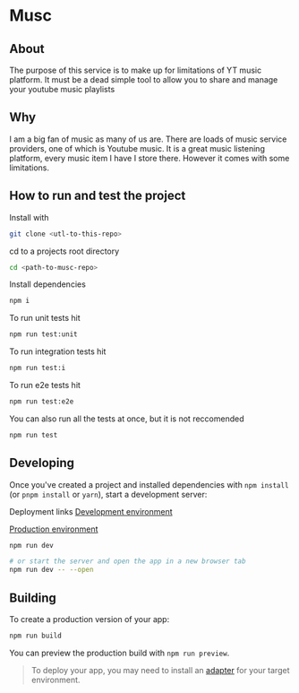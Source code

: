 # Musc

## About

The purpose of this service is to make up for limitations of YT music platform. It must be a dead simple tool to allow you to share and manage your youtube music playlists

## Why

I am a big fan of music as many of us are. There are loads of music service providers, one of which is Youtube music. It is a great music listening platform, every music item I have I store there. However it comes with some limitations.

## How to run and test the project

Install with

```bash
git clone <utl-to-this-repo>
```

cd to a projects root directory

```sh
cd <path-to-musc-repo>
```

Install dependencies

```sh
npm i
```

To run unit tests hit

```sh
npm run test:unit
```

To run integration tests hit

```sh
npm run test:i
```

To run e2e tests hit

```sh
npm run test:e2e
```

You can also run all the tests at once, but it is not reccomended

```sh
npm run test
```

## Developing

Once you've created a project and installed dependencies with `npm install` (or `pnpm install` or `yarn`), start a development server:

Deployment links
[Development environment](https://dev-musc.space-crammers.earth/)

[Production environment](https://musc.space-crammers.earth/)

```bash
npm run dev

# or start the server and open the app in a new browser tab
npm run dev -- --open
```

## Building

To create a production version of your app:

```bash
npm run build
```

You can preview the production build with `npm run preview`.

> To deploy your app, you may need to install an [adapter](https://svelte.dev/docs/kit/adapters) for your target environment.
